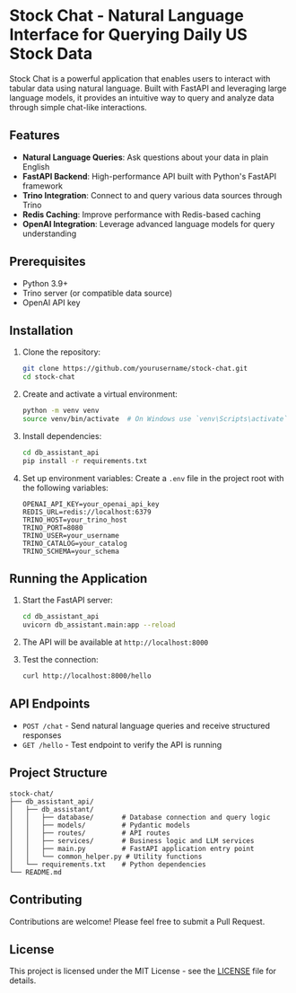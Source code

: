 # Stock Chat - Natural Language Interface for Querying Daily US Stock Data

Stock Chat is a powerful application that enables users to interact with tabular data using natural language. Built with FastAPI and leveraging large language models, it provides an intuitive way to query and analyze data through simple chat-like interactions.

## Features

- **Natural Language Queries**: Ask questions about your data in plain English
- **FastAPI Backend**: High-performance API built with Python's FastAPI framework
- **Trino Integration**: Connect to and query various data sources through Trino
- **Redis Caching**: Improve performance with Redis-based caching
- **OpenAI Integration**: Leverage advanced language models for query understanding

## Prerequisites

- Python 3.9+
- Trino server (or compatible data source)
- OpenAI API key

## Installation

1. Clone the repository:
   ```bash
   git clone https://github.com/yourusername/stock-chat.git
   cd stock-chat
   ```

2. Create and activate a virtual environment:
   ```bash
   python -m venv venv
   source venv/bin/activate  # On Windows use `venv\Scripts\activate`
   ```

3. Install dependencies:
   ```bash
   cd db_assistant_api
   pip install -r requirements.txt
   ```

4. Set up environment variables:
   Create a `.env` file in the project root with the following variables:
   ```
   OPENAI_API_KEY=your_openai_api_key
   REDIS_URL=redis://localhost:6379
   TRINO_HOST=your_trino_host
   TRINO_PORT=8080
   TRINO_USER=your_username
   TRINO_CATALOG=your_catalog
   TRINO_SCHEMA=your_schema
   ```

## Running the Application

1. Start the FastAPI server:
   ```bash
   cd db_assistant_api
   uvicorn db_assistant.main:app --reload
   ```

2. The API will be available at `http://localhost:8000`

3. Test the connection:
   ```bash
   curl http://localhost:8000/hello
   ```

## API Endpoints

- `POST /chat` - Send natural language queries and receive structured responses
- `GET /hello` - Test endpoint to verify the API is running

## Project Structure

```
stock-chat/
├── db_assistant_api/
│   ├── db_assistant/
│   │   ├── database/       # Database connection and query logic
│   │   ├── models/         # Pydantic models
│   │   ├── routes/         # API routes
│   │   ├── services/       # Business logic and LLM services
│   │   ├── main.py         # FastAPI application entry point
│   │   └── common_helper.py # Utility functions
│   └── requirements.txt    # Python dependencies
└── README.md
```

## Contributing

Contributions are welcome! Please feel free to submit a Pull Request.

## License

This project is licensed under the MIT License - see the [LICENSE](LICENSE) file for details.

